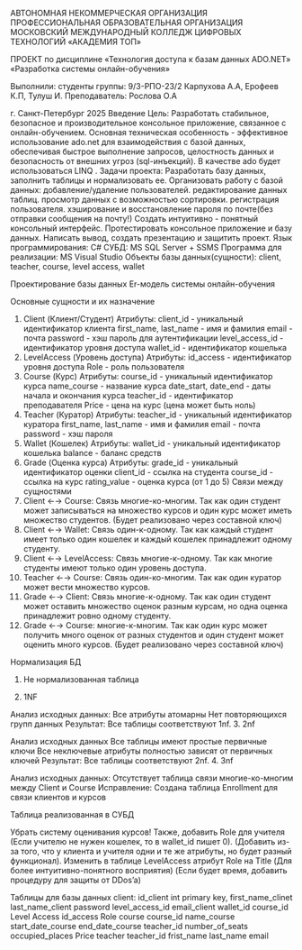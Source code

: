 АВТОНОМНАЯ НЕКОММЕРЧЕСКАЯ ОРГАНИЗАЦИЯ
ПРОФЕССИОНАЛЬНАЯ ОБРАЗОВАТЕЛЬНАЯ ОРГАНИЗАЦИЯ
МОСКОВСКИЙ МЕЖДУНАРОДНЫЙ КОЛЛЕДЖ ЦИФРОВЫХ ТЕХНОЛОГИЙ
«АКАДЕМИЯ ТОП»





ПРОЕКТ
по дисциплине «Технология доступа к базам данных ADO.NET»
«Разработка системы онлайн-обучения»



	

Выполнили:
студенты группы: 9/3-РПО-23/2
Карпухова А.А, Ерофеев К.П, Тулуш И.
Преподаватель:
Рослова О.А



г. Санкт-Петербург 
2025
Введение
Цель: Разработать стабильное, безопасное и производительное консольное приложение, связанное с онлайн-обучением. Основная техническая особенность - эффективное использование ado.net для взаимодействия с базой данных, обеспечивая быстрое выполнение запросов, целостность данных и безопасность от внешних угроз (sql-инъекций). В качестве ado будет использоваться LINQ . 
Задачи проекта:
Разработать базу данных, заполнить таблицы и нормализовать ее. 
Организовать работу с базой данных:
добавление/удаление пользователей.
редактирование данных таблиц.
просмотр данных с возможностью сортировки.
регистрация пользователя.
хэширование и восстановление пароля по почте(без отправки сообщения на почту!)
Создать интуитивно - понятный консольный интерфейс.
Протестировать консольное приложение и базу данных.
Написать вывод, создать презентацию и защитить проект.
Язык программирования: С#
СУБД: MS SQL Server + SSMS
Программа для реализации: MS Visual Studio 
Объекты базы данных(сущности): client, teacher, course, level access, wallet 

Проектирование базы данных
Er-модель системы онлайн-обучения

Основные сущности и их назначение
1. Client (Клиент/Студент)
Атрибуты:
client_id - уникальный идентификатор клиента
first_name, last_name - имя и фамилия
email - почта
password - хэш пароль для аутентификации
level_access_id - идентификатор уровня доступа
wallet_id - идентификатор кошелька
2. LevelAccess (Уровень доступа)
Атрибуты:
id_access - идентификатор уровня доступа
Role - роль пользователя
3. Course (Курс)
Атрибуты:
course_id - уникальный идентификатор курса
name_course - название курса
date_start, date_end - даты начала и окончания курса
teacher_id - идентификатор преподавателя
Price - цена на курс (цена может быть ноль)
4. Teacher (Куратор)
Атрибуты:
teacher_id - уникальный идентификатор куратора
first_name, last_name - имя и фамилия
email - почта
password - хэш пароля
5. Wallet (Кошелек)
Атрибуты:
wallet_id - уникальный идентификатор кошелька
balance - баланс средств
6. Grade (Оценка курса)
Атрибуты:
grade_id - уникальный идентификатор оценки
client_id - ссылка на студента
course_id - ссылка на курс
rating_value - оценка курса (от 1 до 5)
Связи между сущностями
1. Client ←→ Course: Связь многие-ко-многим. Так как один студент может записываться на множество курсов и один курс может иметь множество студентов. (Будет реализовано через составной ключ)
2. Client  ←→ Wallet: Связь один-к-одному. Так как каждый студент имеет только один кошелек и каждый кошелек принадлежит одному студенту.
3. Client  ←→ LevelAccess: Связь многие-к-одному. Так как многие студенты имеют только один уровень доступа.
4. Teacher  ←→ Course: Связь один-ко-многим. Так как один куратор может вести множество курсов.
5. Grade  ←→ Client: Связь многие-к-одному. Так как один студент может оставить множество оценок разным курсам, но одна оценка принадлежит ровно одному студенту.
6. Grade  ←→ Course: многие-к-многим. Так как один курс может получить много оценок от разных студентов и один студент может оценить много курсов. (Будет реализовано через составной ключ)


Нормализация БД
1. Не нормализованная таблица


2. 1NF


Анализ исходных данных:
Все атрибуты атомарны
Нет повторяющихся групп данных
Результат: Все таблицы соответствуют 1nf.
3. 2nf


Анализ исходных данных
Все таблицы имеют простые первичные ключи
Все неключевые атрибуты полностью зависят от первичных ключей
Результат: Все таблицы соответствуют 2nf.
4. 3nf


Анализ исходных данных:
Отсутствует таблица связи многие-ко-многим между Client и Course
Исправление:
Создана таблица Enrollment для связи клиентов и курсов

Таблица реализованная в СУБД

Убрать систему оценивания курсов! Также, добавить Role для учителя (Если учителю не нужен кошелек, то в wallet_id пишет 0). (Добавить из-за того, что у клиента и учителя одни и те же атрибуты, но будет разный функционал). 
Изменить в таблице LevelAccess атрибут Role на Title (Для более интуитивно-понятного восприятия)
(Если будет время, добавить процедуру для защиты от DDos’a)

Таблицы для базы данных
client:
	id_client int primary key, 
	first_name_clinet
	last_name_client
	password 
	level_access_id
	email_client
	wallet_id
	course_id
Level Access
	id_access
	Role 
course
	course_id
	name_course
	start_date_course
	end_date_course
	teacher_id
	number_of_seats
	occupied_places
	Price
teacher
	teacher_id
	frist_name
	last_name
	email

